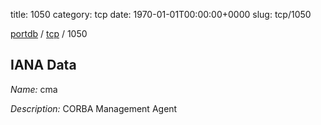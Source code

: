 title: 1050
category: tcp
date: 1970-01-01T00:00:00+0000
slug: tcp/1050

[portdb](/) / [tcp](/category/tcp.html) / 1050


## IANA Data

_Name:_ cma

_Description:_ CORBA Management Agent

